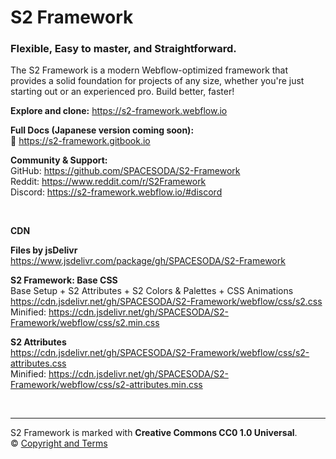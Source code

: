 # S2 Framework

### Flexible, Easy to master, and Straightforward.

The S2 Framework is a modern Webflow-optimized framework that provides a solid foundation for projects of any size, whether you're just starting out or an experienced pro. Build better, faster!

**Explore and clone:** https://s2-framework.webflow.io


**Full Docs (Japanese version coming soon):**  
📘 https://s2-framework.gitbook.io


**Community & Support:**  
GitHub: https://github.com/SPACESODA/S2-Framework  
Reddit: https://www.reddit.com/r/S2Framework  
Discord: https://s2-framework.webflow.io/#discord

&nbsp;

**CDN**

**Files by jsDelivr**  
https://www.jsdelivr.com/package/gh/SPACESODA/S2-Framework

**S2 Framework: Base CSS**  
Base Setup + S2 Attributes + S2 Colors & Palettes + CSS Animations  
https://cdn.jsdelivr.net/gh/SPACESODA/S2-Framework/webflow/css/s2.css  
Minified: https://cdn.jsdelivr.net/gh/SPACESODA/S2-Framework/webflow/css/s2.min.css

**S2 Attributes**  
https://cdn.jsdelivr.net/gh/SPACESODA/S2-Framework/webflow/css/s2-attributes.css  
Minified: https://cdn.jsdelivr.net/gh/SPACESODA/S2-Framework/webflow/css/s2-attributes.min.css

&nbsp;

---

S2 Framework is marked with **Creative Commons CC0 1.0 Universal**.  
© [Copyright and Terms](https://s2-framework.gitbook.io/docs/copyright-and-terms)
